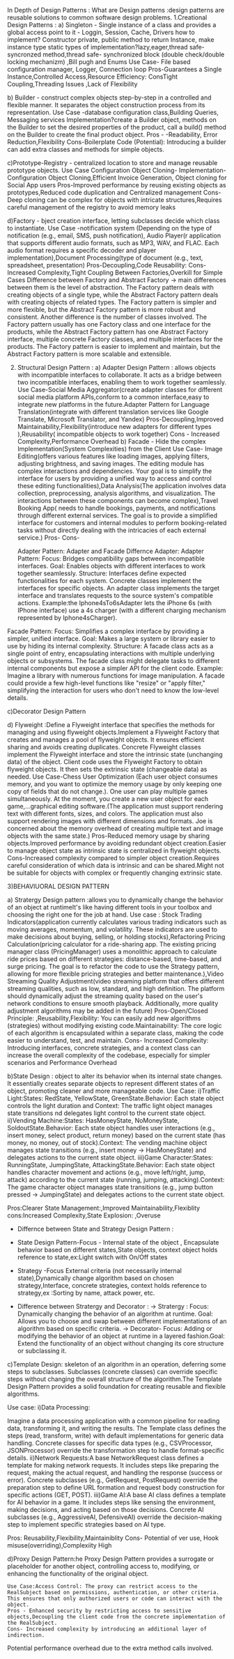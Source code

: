 In Depth of Design Patterns :
What are Design patterns :design patterns are reusable solutions to common software design problems. 
 1.Creational Design Patterns :
a) Singleton - Single instance of a class and provides a global access point to it - Loggin, Session, Cache, Drivers
           how to implement? Constructor private, public method to return Instance,  make instance type static
           types of implementation?lazy,eager,thread safe- syncronzed method,thread safe- synchronized block (double check/double locking mechanizm) ,Bill pugh and Enums
           Use Case- File based configuration manager, Logger, Connection loop 
           Pros-Guarantees a Single Instance,Controlled Access,Resource Efficiency:
           ConsTight Coupling,Threading Issues ,Lack of Flexibility

           
b) Builder - construct complex objects step-by-step in a controlled and flexible manner. It separates the object construction process from its representation.
           Use Case -database configuration class,Building Queries, Messaging services
           Implementation?create a Builder object, methods on the Builder to set the desired properties of the product, call a build() method on the Builder to create the final product object.
           Pros - -Readability, Error Reduction,Flexibility
           Cons-Boilerplate Code (Potential): Introducing a builder can add extra classes and methods for simple objects.

           
c)Prototype-Registry - centralized location to store and manage reusable prototype objects.
           Use Case Configuration Object Cloning-
           Implementation-Configuration Object Cloning,Efficient Invoice Generation, Object cloning for Social App users
           Pros-Improved performance by reusing existing objects as prototypes,Reduced code duplication and Centralized management
           Cons-Deep cloning can be complex for objects with intricate structures,Requires careful management of the registry to avoid memory leaks

d)Factory - bject creation interface, letting subclasses decide which class to instantiate.
           Use Case -notification system (Depending on the type of notification (e.g., email, SMS, push notification), Audio Player(r application that supports different audio formats, such as MP3, WAV, and FLAC. Each audio format requires a specific decoder and player implementation),Document Processing(type of document (e.g., text, spreadsheet, presentation)
           Pros-Decoupling,Code Reusability: 
           Cons-Increased Complexity,Tight Coupling Between Factories,Overkill for Simple Cases
           Difference between Factory and Abstract Factory -> main differences between them is the level of abstraction. The Factory pattern deals with creating objects of a single type, while the Abstract Factory pattern deals with creating objects of related types. The Factory pattern is simpler and more flexible, but the Abstract Factory pattern is more robust and consistent. Another difference is the number of classes involved. The Factory pattern usually has one Factory class and one interface for the products, while the Abstract Factory pattern has one Abstract Factory interface, multiple concrete Factory classes, and multiple interfaces for the products. The Factory pattern is easier to implement and maintain, but the Abstract Factory pattern is more scalable and extensible.

2. Structural Design Pattern :
   a) Adapter Design Pattern : allows objects with incompatible interfaces to collaborate. It acts as a bridge between two incompatible interfaces, enabling them to work together seamlessly.
              Use Case-Social Media Aggregator(create adapter classes for different social media platform APIs,conform to a common interface,easy to integrate new platforms in the future.Adapter Pattern for Language Translation(integrate with different translation services like Google Translate, Microsoft Translator, and Yandex)
              Pros-Decoupling,Improved Maintainability,Flexibility(introduce new adapters for different types ),Reusability( incompatible objects to work together)
              Cons - Increased Complexity,Performance Overhead
 b) Facade - Hide the complex Implementation(System Complexities) from the Client
             Use Case- Image Editing(offers various features like loading images, applying filters, adjusting brightness, and saving images. The editing module has complex interactions and dependencies. Your goal is to simplify the interface for users by providing a unified way to access and control these editing functionalities),Data Analysis(The application involves data collection, preprocessing, analysis algorithms, and visualization. The interactions between these components can become complex),Travel Booking App( needs to handle bookings, payments, and notifications through different external services. The goal is to provide a simplified interface for customers and internal modules to perform booking-related tasks without directly dealing with the intricacies of each external service.)
            Pros-
            Cons-

   Adapter Pattern:
Adapter and Facade Differnce
Adapter:
Adapter Pattern:
Focus: Bridges compatibility gaps between incompatible interfaces.
Goal: Enables objects with different interfaces to work together seamlessly.
Structure:
Interfaces define expected functionalities for each system.
Concrete classes implement the interfaces for specific objects.
An adapter class implements the target interface and translates requests to the source system's compatible actions.
Example:the Iphone4sTo6sAdapter lets the iPhone 6s (with IPhone interface) use a 4s charger (with a different charging mechanism represented by Iphone4sCharger).

Facade Pattern:
Focus: Simplifies a complex interface by providing a simpler, unified interface.
Goal: Makes a large system or library easier to use by hiding its internal complexity.
Structure:
A facade class acts as a single point of entry, encapsulating interactions with multiple underlying objects or subsystems.
The facade class might delegate tasks to different internal components but expose a simpler API for the client code.
Example: Imagine a library with numerous functions for image manipulation. A facade could provide a few high-level functions like "resize" or "apply filter," simplifying the interaction for users who don't need to know the low-level details.

c)Decorator Design Pattern

d) Flyweight :Define a Flyweight interface that specifies the methods for managing and using flyweight objects.Implement a Flyweight Factory that creates and manages a pool of flyweight objects. It ensures efficient sharing and avoids creating duplicates.
Concrete Flyweight classes implement the Flyweight interface and store the intrinsic state (unchanging data) of the object.
Client code uses the Flyweight Factory to obtain flyweight objects. It then sets the extrinsic state (changeable data) as needed.
 Use Case-Chess User Optimization (Each user object consumes memory, and you want to optimize the memory usage by only keeping one copy of fields that do not change.). One user can play multiple games simultaneously. At the moment, you create a new user object for each game,...graphical editing software.(The application must support rendering text with different fonts, sizes, and colors. The application must also support rendering images with different dimensions and formats. Joe is concerned about the memory overhead of creating multiple text and image objects with the same state.)
 Pros-Reduced memory usage by sharing objects.Improved performance by avoiding redundant object creation.Easier to manage object state as intrinsic state is centralized in flyweight objects.
 Cons-Increased complexity compared to simpler object creation.Requires careful consideration of which data is intrinsic and can be shared.Might not be suitable for objects with complex or frequently changing extrinsic state.


 
3)BEHAVIUORAL DESIGN PATTERN

a) Stratergy Design pattern :allows you to dynamically change the behavior of an object at runtimeIt's like having different tools in your toolbox and choosing the right one for the job at hand.
 Use case : Stock Trading Indicators(application currently calculates various trading indicators such as moving averages, momentum, and volatility. These indicators are used to make decisions about buying, selling, or holding stocks),Refactoring Pricing Calculation(pricing calculator for a ride-sharing app. The existing pricing manager class (PricingManager) uses a monolithic approach to calculate ride prices based on different strategies: distance-based, time-based, and surge pricing. The goal is to refactor the code to use the Strategy pattern, allowing for more flexible pricing strategies and better maintenance.),Video Streaming Quality Adjustment(video streaming platform that offers different streaming qualities, such as low, standard, and high definition. The platform should dynamically adjust the streaming quality based on the user's network conditions to ensure smooth playback. Additionally, more quality adjustment algorithms may be added in the future)
 Pros-Open/Closed Principle: ,Reusability,Flexibility: You can easily add new algorithms (strategies) without modifying existing code.Maintainability: The core logic of each algorithm is encapsulated within a separate class, making the code easier to understand, test, and maintain. 
 Cons- Increased Complexity: Introducing interfaces, concrete strategies, and a context class can increase the overall complexity of the codebase, especially for simpler scenarios and Performance Overhead

 b)State Design : object to alter its behavior when its internal state changes. It essentially creates separate objects to represent different states of an object, promoting cleaner and more manageable code.
  Use Case:
  i)Traffic Light:States: RedState, YellowState, GreenState.Behavior: Each state object controls the light duration and Context: The traffic light object manages state transitions nd delegates light control to the current state object.
  ii)Vending Machine:States: HasMoneyState, NoMoneyState, SoldoutState.Behavior: Each state object handles user interactions (e.g., insert money, select product, return money) based on the current state (has money, no money, out of stock).Context: The vending machine object manages state transitions (e.g., insert money -> HasMoneyState) and delegates actions to the current state object.
iii)Game Character:States: RunningState, JumpingState, AttackingState.Behavior: Each state object handles character movement and actions (e.g., move left/right, jump, attack) according to the current state (running, jumping, attacking).Context: The game character object manages state transitions (e.g., jump button pressed -> JumpingState) and delegates actions to the current state object.

  Pros:Clearer State Management:,Improved Maintainability,Flexiblity
  cons:Increased Complexity,State Explosion: ,Overuse

 * Differnce between State and Strategy Design Pattern :
 * State Design Pattern-Focus - Internal state of the object , Encapsulate behavior based on different states,State objects, context object holds reference to state,ex:Light switch with On/Off states
 * Strategy -Focus External criteria (not necessarily internal state),Dynamically change algorithm based on chosen strategy,Interface, concrete strategies, context holds reference to strategy,ex :Sorting by name, attack power, etc.
 

 * Difference between Stratergy and Decorator :
 -> Stratergy : Focus: Dynamically changing the behavior of an algorithm at runtime.
Goal: Allows you to choose and swap between different implementations of an algorithm based on specific criteria.
 -> Decorator- Focus: Adding or modifying the behavior of an object at runtime in a layered fashion.Goal: Extend the functionality of an object without changing its core structure or subclassing it.


c)Template Design: skeleton of an algorithm in an operation, deferring some steps to subclasses. Subclasses (concrete classes) can override specific steps without changing the overall structure of the algorithm.The Template Design Pattern provides a solid foundation for creating reusable and flexible algorithms.

  Use case:
  i)Data Processing:

Imagine a data processing application with a common pipeline for reading data, transforming it, and writing the results.
The Template class defines the steps (read, transform, write) with default implementations for generic data handling.
Concrete classes for specific data types (e.g., CSVProcessor, JSONProcessor) override the transformation step to handle format-specific details.
ii)Network Requests:A base NetworkRequest class defines a template for making network requests.
It includes steps like preparing the request, making the actual request, and handling the response (success or error).
Concrete subclasses (e.g., GetRequest, PostRequest) override the preparation step to define URL formation and request body construction for specific actions (GET, POST).
iii)Game AI:A base AI class defines a template for AI behavior in a game.
It includes steps like sensing the environment, making decisions, and acting based on those decisions.
Concrete AI subclasses (e.g., AggressiveAI, DefensiveAI) override the decision-making step to implement specific strategies based on AI type.

   Pros: Reusability,Flexibility,Maintainiblity
   Cons- Potential of ver use, Hook misuse(overriding),Complexiity High

   d)Proxy Design Pattern:he Proxy Design Pattern provides a surrogate or placeholder for another object, controlling access to, modifying, or enhancing the functionality of the original object.
   
    Use Case:Access Control: The proxy can restrict access to the RealSubject based on permissions, authentication, or other criteria. This ensures that only authorized users or code can interact with the object.
    Pros - Enhanced security by restricting access to sensitive objects,Decoupling the client code from the concrete implementation of the RealSubject.
    Cons- Increased complexity by introducing an additional layer of indirection.
Potential performance overhead due to the extra method calls involved.
